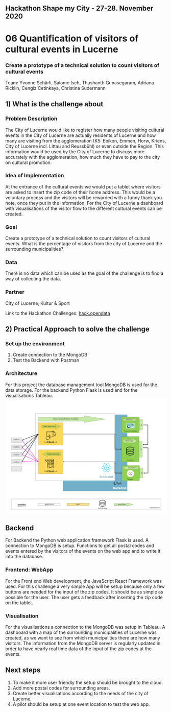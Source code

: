 ## Hackathon Shape my City - 27-28. November 2020

# 06 Quantification of visitors of cultural events in Lucerne

### Create a prototype of a technical solution to count visitors of cultural events

Team: Yvonne Schärli, Salome Isch, Thushanth Gunasegaram, Adriana Ricklin, Cengiz Cetinkaya, Christina Sudermann 

## 1) What is the challenge about

### Problem Description
The City of Lucerne would like to register how many people visiting cultural events in the City of Lucerne are actually residents of Lucerne and how many are visiting from the agglomeration (K5: Ebikon, Emmen, Horw, Kriens, City of Lucerne incl. Littau and Reussbühl) or even outside the Region. This information would be used by the City of Lucerne to discuss more accurately with the agglomeration, how much they have to pay to the city on cultural promotion.

### Idea of Implementation 
At the entrance of the cultural events we would put a tablet where visitors are asked to insert the zip code of their home address. This would be a voluntary process and the visitors will be rewarded with a funny thank you note, once they put in the information. For the City of Lucerne a dashboard with visualisations of the visitor flow to the different cultural events can be created.

### Goal
Create a prototype of a technical solution to count visitors of cultural events. What is the percentage of visitors from the city of Lucerne and the surrounding municipalities?

### Data
There is no data which can be used as the goal of the challenge is to find a way of collecting the data.

### Partner
City of Lucerne, Kultur & Sport

Link to the Hackathon Challenges:
[hack.opendata](https://hack.opendata.ch/event/35#top)

## 2) Practical Approach to solve the challenge
### Set up the environment
1. Create connection to the MongoDB 
2. Test the Backend with Postman

### Architecture
For this project the database management tool MongoDB is used for the data storage. For the backend Python Flask is used and for the visualisations Tableau. 
![Architecture](images/Architecture.png)

## Backend
For Backend the Python web application framework Flask is used. A connection to MongoDB is setup.
Functions to get all postal codes and events entered by the visitors of the events on the web app and to write it into the database. 

### Frontend: WebApp
For the Front end Web development, the JavaScript React Framework was used. For this challenge a very simple App will be setup because only a few buttons are needed for the input of the zip codes. It should be as simple as possible for the user.
The user gets a feedback after inserting the zip code on the tablet.

### Visualisation
For the visualisations a connection to the MongoDB was setup in Tableau. A dashboard with a map of the surrounding municipalities of Lucerne was created, as we want to see from which municipalities there are how many visitors. The information from the MongoDB server is regularly updated in order to have nearly real time data of the input of the zip codes at the events.

## Next steps
1. To make it more user friendly the setup should be brought to the cloud.
2. Add more postal codes for surrounding areas.
3. Create better visualisations according to the needs of the city of Lucerne. 
4. A pilot should be setup at one event location to test the web app.
